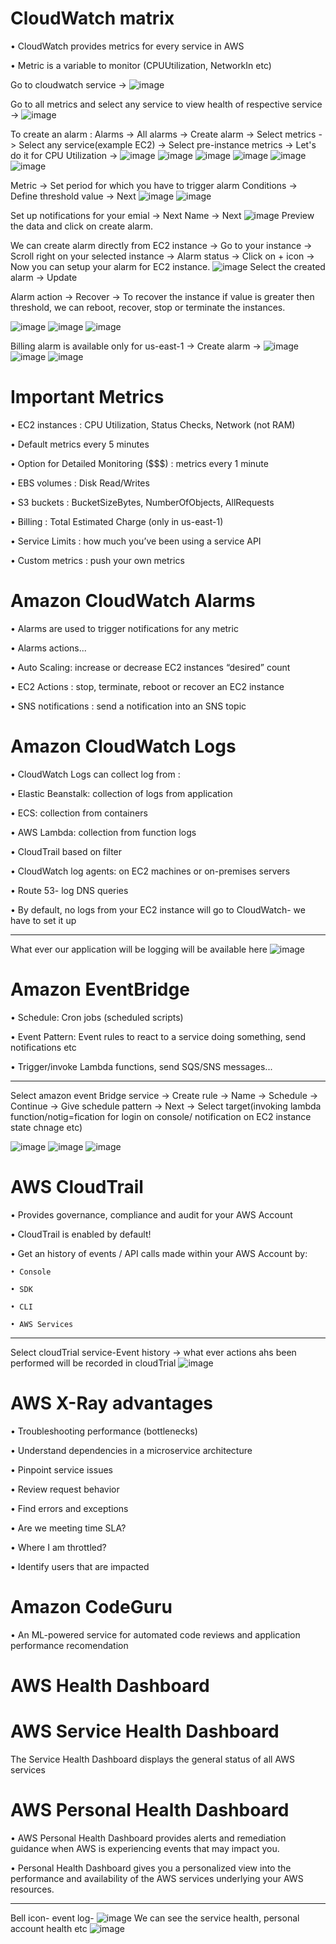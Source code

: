 # CloudWatch matrix

• CloudWatch provides metrics for every service in AWS

• Metric is a variable to monitor (CPUUtilization, NetworkIn etc)

Go to cloudwatch service ->
![image](https://user-images.githubusercontent.com/107784718/213375955-cc46424f-7aa2-437f-be76-c1ffacf2b984.png)

Go to all metrics and select any service to view health of respective service ->
![image](https://user-images.githubusercontent.com/107784718/213376394-cfc1e998-dba5-42aa-8d46-cb53306dbddb.png)

To create an alarm :
Alarms -> All alarms -> Create alarm -> Select metrics -> Select any service(example EC2) -> Select pre-instance metrics -> Let's do it for CPU Utilization -> 
![image](https://user-images.githubusercontent.com/107784718/213376691-c7405350-9868-4bef-bef0-2754e221396d.png)
![image](https://user-images.githubusercontent.com/107784718/213376764-af3992c0-978b-42a5-bc3f-641074af1876.png)
![image](https://user-images.githubusercontent.com/107784718/213376816-4ae11664-5fb8-4288-a0ad-98db11a6c555.png)
![image](https://user-images.githubusercontent.com/107784718/213376870-533cfa33-97f9-4dc4-a10e-be43193c5294.png)
![image](https://user-images.githubusercontent.com/107784718/213376924-00727382-0d1f-46c5-a126-30cc12f6f7b6.png)
![image](https://user-images.githubusercontent.com/107784718/213377067-6f0f0a70-4f7c-4f2a-abdb-3eee17624810.png)

Metric -> Set period for which you have to trigger alarm
Conditions -> Define threshold value -> Next
![image](https://user-images.githubusercontent.com/107784718/213377476-9ed56365-943d-47f3-aaa6-5dbad74d7cb0.png)
![image](https://user-images.githubusercontent.com/107784718/213377537-9d01257e-7892-441d-873a-5ecba3c03bdf.png)

Set up notifications for your emial -> Next
Name -> Next
![image](https://user-images.githubusercontent.com/107784718/213378037-38e7f70a-ac55-4897-8af3-95ce4e9f9a0d.png)
Preview the data and click on create alarm.

We can create alarm directly from EC2 instance ->
Go to your instance -> Scroll right on your selected instance -> Alarm status -> Click on + icon -> Now you can setup your alarm for EC2 instance.
![image](https://user-images.githubusercontent.com/107784718/213378619-46f1af42-0a56-41d8-9948-4a43d27a32a3.png)
Select the created alarm -> Update

Alarm action -> Recover -> To recover the instance if value is greater then threshold, we can reboot, recover, stop or terminate the instances.

![image](https://user-images.githubusercontent.com/107784718/213378892-bae7ee08-7711-4666-b7bf-6563ab6f35fa.png)
![image](https://user-images.githubusercontent.com/107784718/213378932-9526c12b-584d-40f8-975e-2a2d671efd34.png)
![image](https://user-images.githubusercontent.com/107784718/213378969-97a92e95-0732-4867-8af2-69f933d006fb.png)

Billing alarm is available only for us-east-1 -> Create alarm ->
![image](https://user-images.githubusercontent.com/107784718/213379588-92a87c7b-d0c2-4c28-9491-d9638e8a14c4.png)
![image](https://user-images.githubusercontent.com/107784718/213379720-bfb89730-a971-4896-957c-792fe960b9f6.png)
![image](https://user-images.githubusercontent.com/107784718/213379728-4e0cd65f-4c3f-487d-b35e-87b37f6d9ecd.png)

# Important Metrics

• EC2 instances : CPU Utilization, Status Checks, Network (not RAM)

• Default metrics every 5 minutes

• Option for Detailed Monitoring ($$$) : metrics every 1 minute

• EBS volumes : Disk Read/Writes

• S3 buckets : BucketSizeBytes, NumberOfObjects, AllRequests

• Billing : Total Estimated Charge (only in us-east-1)

• Service Limits : how much you’ve been using a service API

• Custom metrics : push your own metrics

# Amazon CloudWatch Alarms

• Alarms are used to trigger notifications for any metric

• Alarms actions...

• Auto Scaling: increase or decrease EC2 instances “desired” count

• EC2 Actions : stop, terminate, reboot or recover an EC2 instance

• SNS notifications : send a notification into an SNS topic

# Amazon CloudWatch Logs
• CloudWatch Logs can collect log from :

• Elastic Beanstalk: collection of logs from application

• ECS: collection from containers

• AWS Lambda: collection from function logs 

• CloudTrail based on filter 

• CloudWatch log agents: on EC2 machines or on-premises servers

• Route 53- log DNS queries

• By default, no logs from your EC2 instance will go to CloudWatch- we have to set it up
_______________________________
What ever our application will be logging will be available here
![image](https://user-images.githubusercontent.com/107784718/213381413-682f1612-b254-46ed-a45b-9721c3f10509.png)

# Amazon EventBridge
• Schedule: Cron jobs (scheduled scripts)

• Event Pattern: Event rules to react to a service doing something, send notifications etc

• Trigger/invoke Lambda functions, send SQS/SNS messages...
___________________________

Select amazon event Bridge service -> Create rule -> Name -> Schedule -> Continue -> Give schedule pattern -> Next -> Select target(invoking lambda function/notig=fication for login on console/ notification on EC2 instance state chnage etc)

![image](https://user-images.githubusercontent.com/107784718/213383988-1d571f77-a6e2-4f21-b9e0-07604cd3c8a5.png)
![image](https://user-images.githubusercontent.com/107784718/213384069-e1a18ad9-6da0-453b-bb0c-467121745966.png)
![image](https://user-images.githubusercontent.com/107784718/213384259-6f446835-88ef-46c7-823e-1ddda049aed3.png)

# AWS CloudTrail
• Provides governance, compliance and audit for your AWS Account

• CloudTrail is enabled by default!

• Get an history of events / API calls made within your AWS Account by:

    • Console
    
    • SDK
    
    • CLI
    
    • AWS Services
___________________________
Select cloudTrial service-Event history -> what ever actions ahs been performed will be recorded in cloudTrial
![image](https://user-images.githubusercontent.com/107784718/213385193-439fd716-097e-427d-bcfd-4da159b4fafd.png)

# AWS X-Ray advantages
• Troubleshooting performance (bottlenecks) 

• Understand dependencies in a microservice architecture 

• Pinpoint service issues 

• Review request behavior 

• Find errors and exceptions 

• Are we meeting time SLA? 

• Where I am throttled? 

• Identify users that are impacted

# Amazon CodeGuru
• An ML-powered service for automated code reviews and application performance recomendation

# AWS Health Dashboard
# AWS Service Health Dashboard

 The Service Health Dashboard displays the general status of all AWS services
 
# AWS Personal Health Dashboard

• AWS Personal Health Dashboard provides alerts and remediation guidance when AWS is experiencing events that may impact you.

• Personal Health Dashboard gives you a personalized view into the performance and availability of the AWS services underlying your AWS resources.
__________
Bell icon- event log-
![image](https://user-images.githubusercontent.com/107784718/213385739-ba81c250-1660-4573-9989-c6a00c856466.png)
We can see the service health, personal account health etc
![image](https://user-images.githubusercontent.com/107784718/213386344-44c85bad-06ee-4f73-a724-3f1ed74ee8d4.png)


